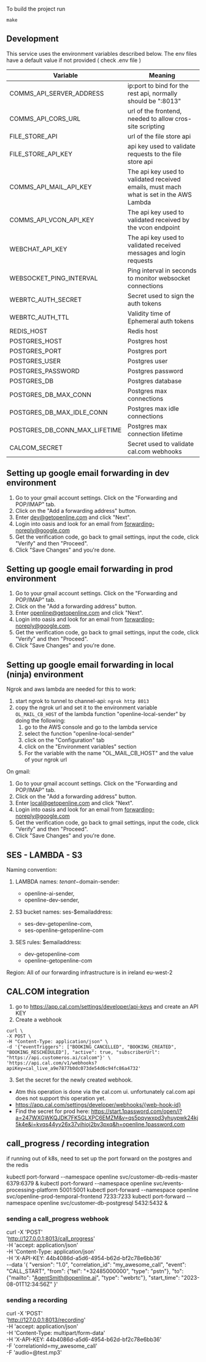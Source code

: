 


To build the project run

```
make
```

## Development

This service uses the environment variables described below. The env files have a default value if not provided ( check .env file )

| Variable                        | Meaning                                                                                |
|---------------------------------|----------------------------------------------------------------------------------------|
| COMMS_API_SERVER_ADDRESS        | ip:port to bind for the rest api, normally should be ":8013"                           |
| COMMS_API_CORS_URL              | url of the frontend, needed to allow cros-site scripting                               |
| FILE_STORE_API                  | url of the file store api                                                              |
| FILE_STORE_API_KEY              | api key used to validate requests to the file store api                                |
| COMMS_API_MAIL_API_KEY          | The api key used to validated received emails, must mach what is set in the AWS Lambda |
| COMMS_API_VCON_API_KEY          | The api key used to validated received by the vcon endpoint                            |
| WEBCHAT_API_KEY                 | The api key used to validated received messages and login requests                     |
| WEBSOCKET_PING_INTERVAL         | Ping interval in seconds to monitor websocket connections                              |
| WEBRTC_AUTH_SECRET              | Secret used to sign the auth tokens                                                    |
| WEBRTC_AUTH_TTL                 | Validity time of Ephemeral auth tokens                                                 |
| REDIS_HOST                      | Redis host                                                                             |
| POSTGRES_HOST                   | Postgres host                                                                          |
| POSTGRES_PORT                   | Postgres port                                                                          |
| POSTGRES_USER                   | Postgres user                                                                          |
| POSTGRES_PASSWORD               | Postgres password                                                                      |
| POSTGRES_DB                     | Postgres database                                                                      |
| POSTGRES_DB_MAX_CONN            | Postgres max connections                                                               |
| POSTGRES_DB_MAX_IDLE_CONN       | Postgres max idle connections                                                          |
| POSTGRES_DB_CONN_MAX_LIFETIME   | Postgres max connection lifetime                                                       |
| CALCOM_SECRET                   | Secret used to validate cal.com webhooks                                               |





## Setting up google email forwarding in dev environment
1. Go to your gmail account settings. Click on the "Forwarding and POP/IMAP" tab.
2. Click on the "Add a forwarding address" button.
3. Enter dev@getopenline.com and click "Next".
4. Login into oasis and look for an email from forwarding-noreply@google.com
5. Get the verification code, go back to gmail settings, input the code, click "Verify" and then "Proceed".
6. Click "Save Changes" and you're done.

## Setting up google email forwarding in prod environment
1. Go to your gmail account settings. Click on the "Forwarding and POP/IMAP" tab.
2. Click on the "Add a forwarding address" button.
3. Enter openline@getopenline.com and click "Next".
4. Login into oasis and look for an email from forwarding-noreply@google.com.
5. Get the verification code, go back to gmail settings, input the code, click "Verify" and then "Proceed".
6. Click "Save Changes" and you're done.

## Setting up google email forwarding in local (ninja) environment
Ngrok and aws lambda are needed for this to work:
1. start ngrok to tunnel to channel-api: `ngrok http 8013`
2. copy the ngrok url and set it to the environment variable `OL_MAIL_CB_HOST` of the lambda function "openline-local-sender" by doing the following:
   1. go to the AWS console and go to the lambda service
   2. select the function "openline-local-sender"
   3. click on the "Configuration" tab
   4. click on the "Environment variables" section
   5. For the variable with the name "OL_MAIL_CB_HOST" and the value of your ngrok url

On gmail:
1. Go to your gmail account settings. Click on the "Forwarding and POP/IMAP" tab.
2. Click on the "Add a forwarding address" button.
3. Enter local@getopenline.com and click "Next".
4. Login into oasis and look for an email from forwarding-noreply@google.com
5. Get the verification code, go back to gmail settings, input the code, click "Verify" and then "Proceed".
6. Click "Save Changes" and you're done.

## SES - LAMBDA - S3
Naming convention:
1. LAMBDA names: $tenant-$domain-sender: 
   * openline-ai-sender,
   * openline-dev-sender, 

2. S3 bucket names: ses-$emailaddress: 
   * ses-dev-getopenline-com, 
   * ses-openline-getopenline-com
3. SES rules: $emailaddress:
    * dev-getopenline-com
    * openline-getopenline-com

Region: All of our forwarding infrastructure is in ireland eu-west-2

## CAL.COM integration
1. go to https://app.cal.com/settings/developer/api-keys and create an API KEY
2. Create a webhook
```
curl \
-X POST \
-H "Content-Type: application/json" \
-d '{"eventTriggers": ["BOOKING_CANCELLED", "BOOKING_CREATED", "BOOKING_RESCHEDULED"], "active": true, "subscriberUrl": "https://api.customeros.ai/calcom"}' \
'https://api.cal.com/v1/webhooks?apiKey=cal_live_a9e7877b0dc073de54d6c94fc86a4732'
```
3. Set the secret for the newly created webhook. 
- Atm this operation is done via the cal.com ui. unfortunately cal.com api does not support this operation yet.
- https://app.cal.com/settings/developer/webhooks/{web-hook-id}
- Find the secret for prod here: https://start.1password.com/open/i?a=247WXGWKQJDK7FK5GLXPC6EMZM&v=qs5pqywxpd3yhuypwk24kj5k4e&i=kvqs44yv26x37vihioj2bv3pxq&h=openline.1password.com


## call_progress / recording integration

if running out of k8s, need to set up the port forward on the postgres and the redis

kubectl port-forward --namespace openline svc/customer-db-redis-master 6379:6379 &
kubectl port-forward --namespace openline svc/events-processing-platform 5001:5001
kubectl port-forward --namespace openline svc/openline-prod-temporal-frontend 7233:7233
kubectl port-forward --namespace openline svc/customer-db-postgresql 5432:5432 &

### sending a call_progress webhook
curl -X 'POST' \
'http://127.0.0.1:8013/call_progress' \
-H 'accept: application/json' \
-H 'Content-Type: application/json' \
-H 'X-API-KEY: 44b4086d-a5d6-4954-b62d-bf2c78e6bb36' \
--data '{
    "version": "1.0",
    "correlation_id": "my_awesome_call",
    "event": "CALL_START",
    "from": {"tel": "+32485000000", "type": "pstn"},
    "to": {"mailto": "AgentSmith@openline.ai", "type": "webrtc"},
    "start_time": "2023-08-01T12:34:56Z"
}'


### sending a recording
curl -X 'POST' \
'http://127.0.0.1:8013/recording' \
-H 'accept: application/json' \
-H 'Content-Type: multipart/form-data' \
-H 'X-API-KEY: 44b4086d-a5d6-4954-b62d-bf2c78e6bb36' \
-F 'correlationId=my_awesome_call' \
-F 'audio=@test.mp3'
